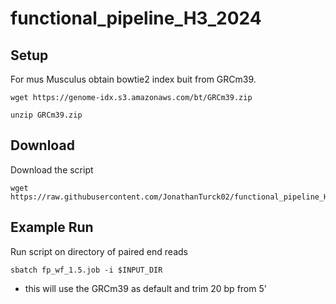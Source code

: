 # functional_pipeline_H3_2024

## Setup
For mus Musculus obtain bowtie2 index buit from GRCm39.
```shell
wget https://genome-idx.s3.amazonaws.com/bt/GRCm39.zip

unzip GRCm39.zip
```
## Download
Download the script
```shell
wget https://raw.githubusercontent.com/JonathanTurck02/functional_pipeline_H3_2024/refs/heads/main/fp_wf_1.5.job
```

## Example Run
Run script on directory of paired end reads
```shell
sbatch fp_wf_1.5.job -i $INPUT_DIR
```
- this will use the GRCm39 as default and trim 20 bp from 5'